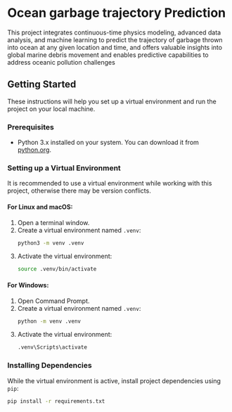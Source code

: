 # Ocean garbage trajectory Prediction

This project integrates continuous-time physics modeling, advanced data analysis, and machine learning to predict the trajectory of garbage thrown into ocean at any given location and time, and offers valuable insights into global marine debris movement and enables predictive capabilities to address oceanic pollution challenges

## Getting Started

These instructions will help you set up a virtual environment and run the project on your local machine.

### Prerequisites

- Python 3.x installed on your system. You can download it from [python.org](https://www.python.org/downloads/).

### Setting up a Virtual Environment

It is recommended to use a virtual environment while working with this project, otherwise there may be version conflicts.

#### For Linux and macOS:

1. Open a terminal window.
2. Create a virtual environment named `.venv`:
   ```bash
   python3 -m venv .venv
   ```
3. Activate the virtual environment:
   ```bash
   source .venv/bin/activate
   ```

#### For Windows:

1. Open Command Prompt.
2. Create a virtual environment named `.venv`:
   ```bash
   python -m venv .venv
   ```
3. Activate the virtual environment:
   ```bash
   .venv\Scripts\activate
   ```

### Installing Dependencies

While the virtual environment is active, install project dependencies using `pip`:

```bash
pip install -r requirements.txt
```

